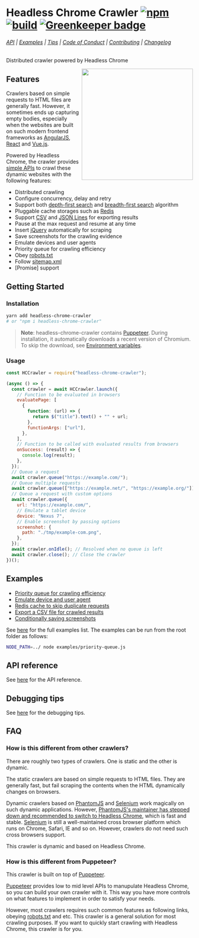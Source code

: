# Headless Chrome Crawler [![npm](https://badge.fury.io/js/headless-chrome-crawler.svg)](https://www.npmjs.com/package/headless-chrome-crawler) [![build](https://circleci.com/gh/yujiosaka/headless-chrome-crawler/tree/master.svg?style=shield&circle-token=ba45f930aed7057b79f2ac09df6be3e1b8ee954b)](https://circleci.com/gh/yujiosaka/headless-chrome-crawler/tree/master) [![Greenkeeper badge](https://badges.greenkeeper.io/yujiosaka/headless-chrome-crawler.svg)](https://greenkeeper.io/)

###### [API](https://github.com/yujiosaka/headless-chrome-crawler/blob/master/docs/API.md) | [Examples](https://github.com/yujiosaka/headless-chrome-crawler/tree/master/examples) | [Tips](https://github.com/yujiosaka/headless-chrome-crawler/blob/master/docs/TIPS.md) | [Code of Conduct](https://github.com/yujiosaka/headless-chrome-crawler/blob/master/docs/CODE_OF_CONDUCT.md) | [Contributing](https://github.com/yujiosaka/headless-chrome-crawler/blob/master/docs/CONTRIBUTING.md) | [Changelog](https://github.com/yujiosaka/headless-chrome-crawler/blob/master/docs/CHANGELOG.md)

Distributed crawler powered by Headless Chrome

<img src="https://user-images.githubusercontent.com/2261067/36531211-81d54840-1800-11e8-8aa7-019c777712bf.png" height="300" align="right">

## Features

Crawlers based on simple requests to HTML files are generally fast. However, it sometimes ends up capturing empty bodies, especially when the websites are built on such modern frontend frameworks as [AngularJS](https://angularjs.org), [React](https://reactjs.org) and [Vue.js](https://jp.vuejs.org/index.html).

Powered by Headless Chrome, the crawler provides [simple APIs](#api-reference) to crawl these dynamic websites with the following features:

- Distributed crawling
- Configure concurrency, delay and retry
- Support both [depth-first search](https://en.wikipedia.org/wiki/Depth-first_search) and [breadth-first search](https://en.wikipedia.org/wiki/Breadth-first_search) algorithm
- Pluggable cache storages such as [Redis](https://redis.io)
- Support [CSV](https://tools.ietf.org/html/rfc4180) and [JSON Lines](http://jsonlines.org) for exporting results
- Pause at the max request and resume at any time
- Insert [jQuery](https://jquery.com) automatically for scraping
- Save screenshots for the crawling evidence
- Emulate devices and user agents
- Priority queue for crawling efficiency
- Obey [robots.txt](https://developers.google.com/search/reference/robots_txt)
- Follow [sitemap.xml](https://www.sitemaps.org/)
- [Promise] support

## Getting Started

### Installation

```sh
yarn add headless-chrome-crawler
# or "npm i headless-chrome-crawler"
```

> **Note**: headless-chrome-crawler contains [Puppeteer](https://github.com/GoogleChrome/puppeteer). During installation, it automatically downloads a recent version of Chromium. To skip the download, see [Environment variables](https://github.com/GoogleChrome/puppeteer/blob/master/docs/api.md#environment-variables).

### Usage

```js
const HCCrawler = require("headless-chrome-crawler");

(async () => {
  const crawler = await HCCrawler.launch({
    // Function to be evaluated in browsers
    evaluatePage: [
      {
        function: (url) => {
          return $("title").text() + "" + url;
        },
        functionArgs: ["url"],
      },
    ],
    // Function to be called with evaluated results from browsers
    onSuccess: (result) => {
      console.log(result);
    },
  });
  // Queue a request
  await crawler.queue("https://example.com/");
  // Queue multiple requests
  await crawler.queue(["https://example.net/", "https://example.org/"]);
  // Queue a request with custom options
  await crawler.queue({
    url: "https://example.com/",
    // Emulate a tablet device
    device: "Nexus 7",
    // Enable screenshot by passing options
    screenshot: {
      path: "./tmp/example-com.png",
    },
  });
  await crawler.onIdle(); // Resolved when no queue is left
  await crawler.close(); // Close the crawler
})();
```

## Examples

- [Priority queue for crawling efficiency](https://github.com/yujiosaka/headless-chrome-crawler/blob/master/examples/priority-queue.js)
- [Emulate device and user agent](https://github.com/yujiosaka/headless-chrome-crawler/blob/master/examples/emulate-device.js)
- [Redis cache to skip duplicate requests](https://github.com/yujiosaka/headless-chrome-crawler/blob/master/examples/redis-cache.js)
- [Export a CSV file for crawled results](https://github.com/yujiosaka/headless-chrome-crawler/blob/master/examples/csv-exporter.js)
- [Conditionally saving screenshots](https://github.com/yujiosaka/headless-chrome-crawler/blob/master/examples/conditional-screenshot.js)

See [here](https://github.com/yujiosaka/headless-chrome-crawler/tree/master/examples) for the full examples list. The examples can be run from the root folder as follows:

```sh
NODE_PATH=../ node examples/priority-queue.js
```

## API reference

See [here](https://github.com/yujiosaka/headless-chrome-crawler/blob/master/docs/API.md) for the API reference.

## Debugging tips

See [here](https://github.com/yujiosaka/headless-chrome-crawler/blob/master/docs/TIPS.md) for the debugging tips.

## FAQ

### How is this different from other crawlers?

There are roughly two types of crawlers. One is static and the other is dynamic.

The static crawlers are based on simple requests to HTML files. They are generally fast, but fail scraping the contents when the HTML dynamically changes on browsers.

Dynamic crawlers based on [PhantomJS](http://phantomjs.org) and [Selenium](http://www.seleniumhq.org) work magically on such dynamic applications. However, [PhantomJS's maintainer has stepped down and recommended to switch to Headless Chrome](https://groups.google.com/forum/#!topic/phantomjs/9aI5d-LDuNE), which is fast and stable. [Selenium](http://www.seleniumhq.org) is still a well-maintained cross browser platform which runs on Chrome, Safari, IE and so on. However, crawlers do not need such cross browsers support.

This crawler is dynamic and based on Headless Chrome.

### How is this different from Puppeteer?

This crawler is built on top of [Puppeteer](https://github.com/GoogleChrome/puppeteer).

[Puppeteer](https://github.com/GoogleChrome/puppeteer) provides low to mid level APIs to manupulate Headless Chrome, so you can build your own crawler with it. This way you have more controls on what features to implement in order to satisfy your needs.

However, most crawlers requires such common features as following links, obeying [robots.txt](https://developers.google.com/search/reference/robots_txt) and etc. This crawler is a general solution for most crawling purposes. If you want to quickly start crawling with Headless Chrome, this crawler is for you.
